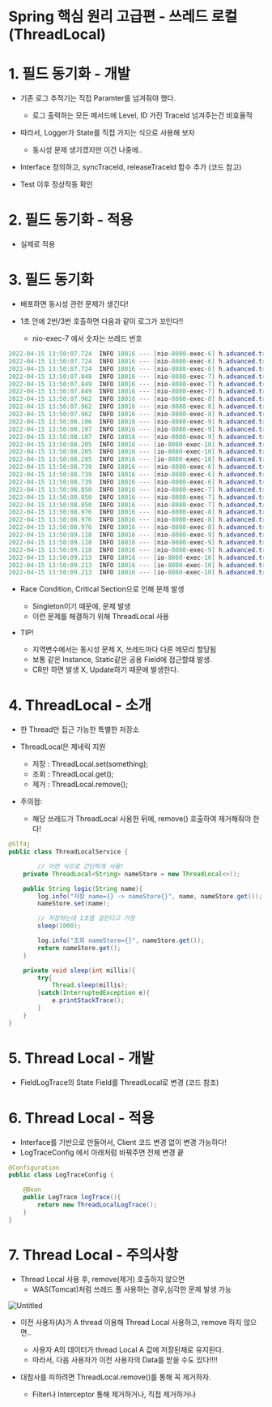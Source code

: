 # Spring 핵심 원리 고급편 - 쓰레드 로컬(ThreadLocal)

# 1. 필드 동기화 - 개발

- 기존 로그 추적기는 직접 Paramter를 넘겨줘야 했다.
    - 로그 출력하는 모든 메서드에 Level, ID 가진 TraceId 넘겨주는건 비효율적

- 따라서, Logger가 State를 직접 가지는 식으로 사용해 보자
    - 동시성 문제 생기겠지만 이건 나중에..

- Interface 정의하고, syncTraceId, releaseTraceId 함수 추가 (코드 참고)

- Test 이후 정상작동 확인

# 2. 필드 동기화 - 적용

- 실제로 적용

# 3. 필드 동기화

- 배포하면 동시성 관련 문제가 생긴다!

- 1초 안에 2번/3번 호출하면 다음과 같이 로그가 꼬인다!!
    - nio-exec-7 에서 숫자는 쓰레드 번호

```java
2022-04-15 13:50:07.724  INFO 18016 --- [nio-8080-exec-6] h.advanced.trace.logtrace.FieldLogTrace  : [09a8a31a] OrderController.request()
2022-04-15 13:50:07.724  INFO 18016 --- [nio-8080-exec-6] h.advanced.trace.logtrace.FieldLogTrace  : [09a8a31a] |-->OrderService.request()
2022-04-15 13:50:07.724  INFO 18016 --- [nio-8080-exec-6] h.advanced.trace.logtrace.FieldLogTrace  : [09a8a31a] |  |-->OrderRepository.request()
2022-04-15 13:50:07.848  INFO 18016 --- [nio-8080-exec-7] h.advanced.trace.logtrace.FieldLogTrace  : [09a8a31a] |  |  |-->OrderController.request()
2022-04-15 13:50:07.849  INFO 18016 --- [nio-8080-exec-7] h.advanced.trace.logtrace.FieldLogTrace  : [09a8a31a] |  |  |  |-->OrderService.request()
2022-04-15 13:50:07.849  INFO 18016 --- [nio-8080-exec-7] h.advanced.trace.logtrace.FieldLogTrace  : [09a8a31a] |  |  |  |  |-->OrderRepository.request()
2022-04-15 13:50:07.962  INFO 18016 --- [nio-8080-exec-8] h.advanced.trace.logtrace.FieldLogTrace  : [09a8a31a] |  |  |  |  |  |-->OrderController.request()
2022-04-15 13:50:07.962  INFO 18016 --- [nio-8080-exec-8] h.advanced.trace.logtrace.FieldLogTrace  : [09a8a31a] |  |  |  |  |  |  |-->OrderService.request()
2022-04-15 13:50:07.962  INFO 18016 --- [nio-8080-exec-8] h.advanced.trace.logtrace.FieldLogTrace  : [09a8a31a] |  |  |  |  |  |  |  |-->OrderRepository.request()
2022-04-15 13:50:08.106  INFO 18016 --- [nio-8080-exec-9] h.advanced.trace.logtrace.FieldLogTrace  : [09a8a31a] |  |  |  |  |  |  |  |  |-->OrderController.request()
2022-04-15 13:50:08.107  INFO 18016 --- [nio-8080-exec-9] h.advanced.trace.logtrace.FieldLogTrace  : [09a8a31a] |  |  |  |  |  |  |  |  |  |-->OrderService.request()
2022-04-15 13:50:08.107  INFO 18016 --- [nio-8080-exec-9] h.advanced.trace.logtrace.FieldLogTrace  : [09a8a31a] |  |  |  |  |  |  |  |  |  |  |-->OrderRepository.request()
2022-04-15 13:50:08.205  INFO 18016 --- [io-8080-exec-10] h.advanced.trace.logtrace.FieldLogTrace  : [09a8a31a] |  |  |  |  |  |  |  |  |  |  |  |-->OrderController.request()
2022-04-15 13:50:08.205  INFO 18016 --- [io-8080-exec-10] h.advanced.trace.logtrace.FieldLogTrace  : [09a8a31a] |  |  |  |  |  |  |  |  |  |  |  |  |-->OrderService.request()
2022-04-15 13:50:08.205  INFO 18016 --- [io-8080-exec-10] h.advanced.trace.logtrace.FieldLogTrace  : [09a8a31a] |  |  |  |  |  |  |  |  |  |  |  |  |  |-->OrderRepository.request()
2022-04-15 13:50:08.739  INFO 18016 --- [nio-8080-exec-6] h.advanced.trace.logtrace.FieldLogTrace  : [09a8a31a] |  |<--OrderRepository.request() time=1015ms
2022-04-15 13:50:08.739  INFO 18016 --- [nio-8080-exec-6] h.advanced.trace.logtrace.FieldLogTrace  : [09a8a31a] |<--OrderService.request() time=1015ms
2022-04-15 13:50:08.739  INFO 18016 --- [nio-8080-exec-6] h.advanced.trace.logtrace.FieldLogTrace  : [09a8a31a] OrderController.request() time=1015ms
2022-04-15 13:50:08.850  INFO 18016 --- [nio-8080-exec-7] h.advanced.trace.logtrace.FieldLogTrace  : [09a8a31a] |  |  |  |  |<--OrderRepository.request() time=1001ms
2022-04-15 13:50:08.850  INFO 18016 --- [nio-8080-exec-7] h.advanced.trace.logtrace.FieldLogTrace  : [09a8a31a] |  |  |  |<--OrderService.request() time=1001ms
2022-04-15 13:50:08.850  INFO 18016 --- [nio-8080-exec-7] h.advanced.trace.logtrace.FieldLogTrace  : [09a8a31a] |  |  |<--OrderController.request() time=1002ms
2022-04-15 13:50:08.976  INFO 18016 --- [nio-8080-exec-8] h.advanced.trace.logtrace.FieldLogTrace  : [09a8a31a] |  |  |  |  |  |  |  |<--OrderRepository.request() time=1014ms
2022-04-15 13:50:08.976  INFO 18016 --- [nio-8080-exec-8] h.advanced.trace.logtrace.FieldLogTrace  : [09a8a31a] |  |  |  |  |  |  |<--OrderService.request() time=1014ms
2022-04-15 13:50:08.976  INFO 18016 --- [nio-8080-exec-8] h.advanced.trace.logtrace.FieldLogTrace  : [09a8a31a] |  |  |  |  |  |<--OrderController.request() time=1014ms
2022-04-15 13:50:09.118  INFO 18016 --- [nio-8080-exec-9] h.advanced.trace.logtrace.FieldLogTrace  : [09a8a31a] |  |  |  |  |  |  |  |  |  |  |<--OrderRepository.request() time=1011ms
2022-04-15 13:50:09.118  INFO 18016 --- [nio-8080-exec-9] h.advanced.trace.logtrace.FieldLogTrace  : [09a8a31a] |  |  |  |  |  |  |  |  |  |<--OrderService.request() time=1011ms
2022-04-15 13:50:09.118  INFO 18016 --- [nio-8080-exec-9] h.advanced.trace.logtrace.FieldLogTrace  : [09a8a31a] |  |  |  |  |  |  |  |  |<--OrderController.request() time=1012ms
2022-04-15 13:50:09.213  INFO 18016 --- [io-8080-exec-10] h.advanced.trace.logtrace.FieldLogTrace  : [09a8a31a] |  |  |  |  |  |  |  |  |  |  |  |  |  |<--OrderRepository.request() time=1008ms
2022-04-15 13:50:09.213  INFO 18016 --- [io-8080-exec-10] h.advanced.trace.logtrace.FieldLogTrace  : [09a8a31a] |  |  |  |  |  |  |  |  |  |  |  |  |<--OrderService.request() time=1008ms
2022-04-15 13:50:09.213  INFO 18016 --- [io-8080-exec-10] h.advanced.trace.logtrace.FieldLogTrace  : [09a8a31a] |  |  |  |  |  |  |  |  |  |  |  |<--OrderController.request() time=1008ms
```

- Race Condition, Critical Section으로 인해 문제 발생
    - Singleton이기 때문에, 문제 발생
    - 이런 문제를 해결하기 위해 ThreadLocal 사용

- TIP!
    - 지역변수에서는 동시성 문제 X, 쓰레드마다 다른 메모리 할당됨
    - 보통 같은 Instance, Static같은 공용 Field에 접근할떄 발생.
    - CR만 하면 발생 X, Update하기 때문에 발생한다.

# 4. ThreadLocal - 소개

- 한 Thread만 접근 가능한 특별한 저장소

- ThreadLocal은 제네릭 지원
    - 저장 : ThreadLocal.set(something);
    - 조회 : ThreadLocal.get();
    - 제거 : ThreadLocal.remove();
- 주의점:
    - 해당 쓰레드가 ThreadLocal 사용한 뒤에, remove() 호출하여 제거해줘야 한다!

```java
@Slf4j
public class ThreadLocalService {

		// 이런 식으로 간단하게 사용!
    private ThreadLocal<String> nameStore = new ThreadLocal<>();

    public String logic(String name){
        log.info("저장 name={} -> nameStore{}", name, nameStore.get());
        nameStore.set(name);

        // 저장하는데 1초쯤 걸린다고 가정
        sleep(1000);

        log.info("조회 nameStore={}", nameStore.get());
        return nameStore.get();
    }

    private void sleep(int millis){
        try{
            Thread.sleep(millis);
        }catch(InterruptedException e){
            e.printStackTrace();
        }
    }
}
```

# 5. Thread Local - 개발

- FieldLogTrace의 State Field를 ThreadLocal로 변경 (코드 참조)

# 6. Thread Local - 적용

- Interface를 기반으로 만들어서, Client 코드 변경 없이 변경 가능하다!
- LogTraceConfig 에서 아래처럼 바꿔주면 전체 변경 끝

```java
@Configuration
public class LogTraceConfig {

    @Bean
    public LogTrace logTrace(){
        return new ThreadLocalLogTrace();
    }
}
```

# 7. Thread Local - 주의사항

- Thread Local 사용 후, remove(제거) 호출하지 않으면
    - WAS(Tomcat)처럼 쓰레드 풀 사용하는 경우,심각한 문제 발생 가능

![Untitled](https://s3-us-west-2.amazonaws.com/secure.notion-static.com/fe82fe45-b00c-48bb-a81f-88d81ce6da67/Untitled.png)

- 이전 사용자(A)가 A thread 이용해 Thread Local 사용하고, remove 하지 않으면..
    - 사용자 A의 데이터가 thread Local A 값에 저장된채로 유지된다.
    - 따라서, 다음 사용자가 이전 사용자의 Data를 받을 수도 있다!!!!

- 대참사를 피하려면 ThreadLocal.remove()를 통해 꼭 제거하자.
    - Filter나 Interceptor 통해 제거하거나, 직접 제거하거나